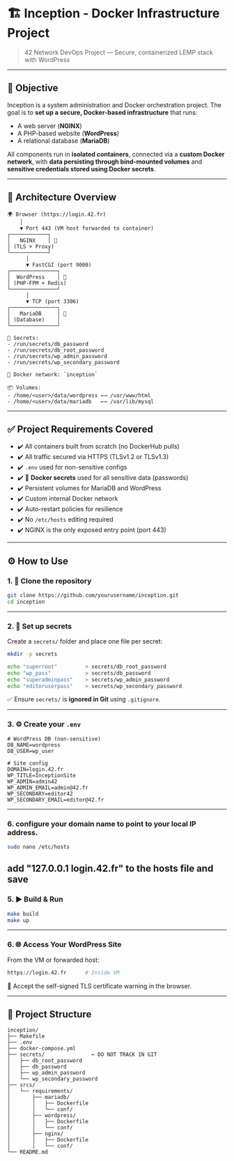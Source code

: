 
# 🏗️ Inception - Docker Infrastructure Project

> 42 Network DevOps Project — Secure, containerized LEMP stack with WordPress

---

## 📌 Objective

Inception is a system administration and Docker orchestration project. The goal is to **set up a secure, Docker-based infrastructure** that runs:

* A web server (**NGINX**)
* A PHP-based website (**WordPress**)
* A relational database (**MariaDB**)

All components run in **isolated containers**, connected via a **custom Docker network**, with **data persisting through bind-mounted volumes** and **sensitive credentials stored using Docker secrets**.

---

## 🧱 Architecture Overview

```
🌍 Browser (https://login.42.fr)
    │
    ▼ Port 443 (VM host forwarded to container)
┌────────────┐
│   NGINX    │ 🐳
│ (TLS + Proxy)
└────────────┘
      │
      ▼ FastCGI (port 9000)
┌───────────────┐
│  WordPress    │ 🐳
│ (PHP-FPM + Redis)  
└───────────────┘
      │
      ▼ TCP (port 3306)
┌───────────────┐
│   MariaDB     │ 🐳
│ (Database)    │
└───────────────┘

🔐 Secrets:
- /run/secrets/db_password
- /run/secrets/db_root_password
- /run/secrets/wp_admin_password
- /run/secrets/wp_secondary_password

🔗 Docker network: `inception`

📦 Volumes:
- /home/<user>/data/wordpress ←→ /var/www/html
- /home/<user>/data/mariadb   ←→ /var/lib/mysql
```

---

## ✅ Project Requirements Covered

* ✔️ All containers built from scratch (no DockerHub pulls)
* ✔️ All traffic secured via HTTPS (TLSv1.2 or TLSv1.3)
* ✔️ `.env` used for non-sensitive configs
* ✔️ 🔐 **Docker secrets** used for all sensitive data (passwords)
* ✔️ Persistent volumes for MariaDB and WordPress
* ✔️ Custom internal Docker network
* ✔️ Auto-restart policies for resilience
* ✔️ No `/etc/hosts` editing required
* ✔️ NGINX is the only exposed entry point (port 443)

---

## ⚙️ How to Use

### 1. 📁 Clone the repository

```bash
git clone https://github.com/yourusername/inception.git
cd inception
```

---

### 2. 🔐 Set up secrets

Create a `secrets/` folder and place one file per secret:

```bash
mkdir -p secrets

echo "superroot"         > secrets/db_root_password
echo "wp_pass"           > secrets/db_password
echo "superadminpass"    > secrets/wp_admin_password
echo "editoruserpass"    > secrets/wp_secondary_password
```

✅ Ensure `secrets/` is **ignored in Git** using `.gitignore`.

---

### 3. ⚙️ Create your `.env`

```dotenv
# WordPress DB (non-sensitive)
DB_NAME=wordpress
DB_USER=wp_user

# Site config
DOMAIN=login.42.fr
WP_TITLE=InceptionSite
WP_ADMIN=admin42
WP_ADMIN_EMAIL=admin@42.fr
WP_SECONDARY=editor42
WP_SECONDARY_EMAIL=editor@42.fr
```

---
### 6. configure your domain name to point to your local IP address.
```bash
sudo nano /etc/hosts
```

add "127.0.0.1    login.42.fr" to the hosts file and save
---

### 5. ▶️ Build & Run

```bash
make build
make up
```

---

### 6. 🌐 Access Your WordPress Site

From the VM or forwarded host:

```bash
https://login.42.fr      # Inside VM
```
🔐 Accept the self-signed TLS certificate warning in the browser.

---

## 📁 Project Structure

```
inception/
├── Makefile
├── .env
├── docker-compose.yml
├── secrets/               ← DO NOT TRACK IN GIT
│   ├── db_root_password
│   ├── db_password
│   ├── wp_admin_password
│   └── wp_secondary_password
├── srcs/
│   └── requirements/
│       ├── mariadb/
│       │   ├── Dockerfile
│       │   └── conf/
│       ├── wordpress/
│       │   ├── Dockerfile
│       │   └── conf/
│       ├── nginx/
│       │   ├── Dockerfile
│       │   └── conf/
└── README.md
```


